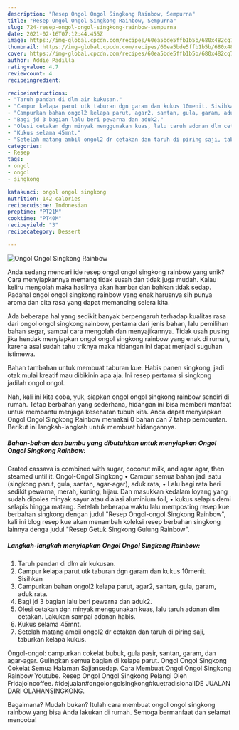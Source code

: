 ```yaml
---
description: "Resep Ongol Ongol Singkong Rainbow, Sempurna"
title: "Resep Ongol Ongol Singkong Rainbow, Sempurna"
slug: 724-resep-ongol-ongol-singkong-rainbow-sempurna
date: 2021-02-16T07:12:44.455Z
image: https://img-global.cpcdn.com/recipes/60ea5bde5ffb1b5b/680x482cq70/ongol-ongol-singkong-rainbow-foto-resep-utama.jpg
thumbnail: https://img-global.cpcdn.com/recipes/60ea5bde5ffb1b5b/680x482cq70/ongol-ongol-singkong-rainbow-foto-resep-utama.jpg
cover: https://img-global.cpcdn.com/recipes/60ea5bde5ffb1b5b/680x482cq70/ongol-ongol-singkong-rainbow-foto-resep-utama.jpg
author: Addie Padilla
ratingvalue: 4.7
reviewcount: 4
recipeingredient:

recipeinstructions:
- "Taruh pandan di dlm air kukusan."
- "Campur kelapa parut utk taburan dgn garam dan kukus 10menit. Sisihkan"
- "Campurkan bahan ongol2 kelapa parut, agar2, santan, gula, garam, aduk rata."
- "Bagi jd 3 bagian lalu beri pewarna dan aduk2."
- "Olesi cetakan dgn minyak menggunakan kuas, lalu taruh adonan dlm cetakan. Lakukan sampai adonan habis."
- "Kukus selama 45mnt."
- "Setelah matang ambil ongol2 dr cetakan dan taruh di piring saji, taburkan kelapa kukus."
categories:
- Resep
tags:
- ongol
- ongol
- singkong

katakunci: ongol ongol singkong 
nutrition: 142 calories
recipecuisine: Indonesian
preptime: "PT21M"
cooktime: "PT40M"
recipeyield: "3"
recipecategory: Dessert

---
```



![Ongol Ongol Singkong Rainbow](https://img-global.cpcdn.com/recipes/60ea5bde5ffb1b5b/680x482cq70/ongol-ongol-singkong-rainbow-foto-resep-utama.jpg)

Anda sedang mencari ide resep ongol ongol singkong rainbow yang unik? Cara menyiapkannya memang tidak susah dan tidak juga mudah. Kalau keliru mengolah maka hasilnya akan hambar dan bahkan tidak sedap. Padahal ongol ongol singkong rainbow yang enak harusnya sih punya aroma dan cita rasa yang dapat memancing selera kita.

Ada beberapa hal yang sedikit banyak berpengaruh terhadap kualitas rasa dari ongol ongol singkong rainbow, pertama dari jenis bahan, lalu pemilihan bahan segar, sampai cara mengolah dan menyajikannya. Tidak usah pusing jika hendak menyiapkan ongol ongol singkong rainbow yang enak di rumah, karena asal sudah tahu triknya maka hidangan ini dapat menjadi suguhan istimewa.

Bahan tambahan untuk membuat taburan kue. Habis panen singkong, jadi otak mulai kreatif mau dibikinin apa aja. Ini resep pertama si singkong jadilah ongol ongol.


Nah, kali ini kita coba, yuk, siapkan ongol ongol singkong rainbow sendiri di rumah. Tetap berbahan yang sederhana, hidangan ini bisa memberi manfaat untuk membantu menjaga kesehatan tubuh kita. Anda dapat menyiapkan Ongol Ongol Singkong Rainbow memakai 0 bahan dan 7 tahap pembuatan. Berikut ini langkah-langkah untuk membuat hidangannya.

<!--inarticleads1-->

##### Bahan-bahan dan bumbu yang dibutuhkan untuk menyiapkan Ongol Ongol Singkong Rainbow:



Grated cassava is combined with sugar, coconut milk, and agar agar, then steamed until it. Ongol-Ongol Singkong • Campur semua bahan jadi satu (singkong parut, gula, santan, agar-agar), aduk rata, • Lalu bagi rata beri sedikit pewarna, merah, kuning, hijau. Dan masukkan kedalam loyang yang sudah dipoles minyak sayur atau dialasi aluminium foil, • kukus selapis demi selapis hingga matang. Setelah beberapa waktu lalu memposting resep kue berbahan singkong dengan judul &#34;Resep Ongol-ongol Singkong Rainbow&#34;, kali ini blog resep kue akan menambah koleksi resep berbahan singkong lainnya denga judul &#34;Resep Getuk Singkong Gulung Rainbow&#34;. 

<!--inarticleads2-->

##### Langkah-langkah menyiapkan Ongol Ongol Singkong Rainbow:

1. Taruh pandan di dlm air kukusan.
1. Campur kelapa parut utk taburan dgn garam dan kukus 10menit. Sisihkan
1. Campurkan bahan ongol2 kelapa parut, agar2, santan, gula, garam, aduk rata.
1. Bagi jd 3 bagian lalu beri pewarna dan aduk2.
1. Olesi cetakan dgn minyak menggunakan kuas, lalu taruh adonan dlm cetakan. Lakukan sampai adonan habis.
1. Kukus selama 45mnt.
1. Setelah matang ambil ongol2 dr cetakan dan taruh di piring saji, taburkan kelapa kukus.


Ongol-ongol: campurkan cokelat bubuk, gula pasir, santan, garam, dan agar-agar. Gulingkan semua bagian di kelapa parut. Ongol Ongol Singkong Cokelat Semua Halaman Sajiansedap. Cara Membuat Ongol Ongol Singkong Rainbow Youtube. Resep Ongol Ongol Singkong Pelangi Oleh Fridajoincoffee. #idejualan#ongolongolsingkong#kuetradisionalIDE JUALAN DARI OLAHANSINGKONG. 

Bagaimana? Mudah bukan? Itulah cara membuat ongol ongol singkong rainbow yang bisa Anda lakukan di rumah. Semoga bermanfaat dan selamat mencoba!
